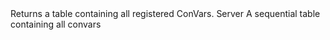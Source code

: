 <function name="GetAll" parent="cvar" type="libraryfunc">
	<description>
		Returns a table containing all registered ConVars.
	</description>
	<realm>Server</realm>
	<rets>
		<ret name="convars" type="table">A sequential table containing all convars</ret>
	</rets>
</function>